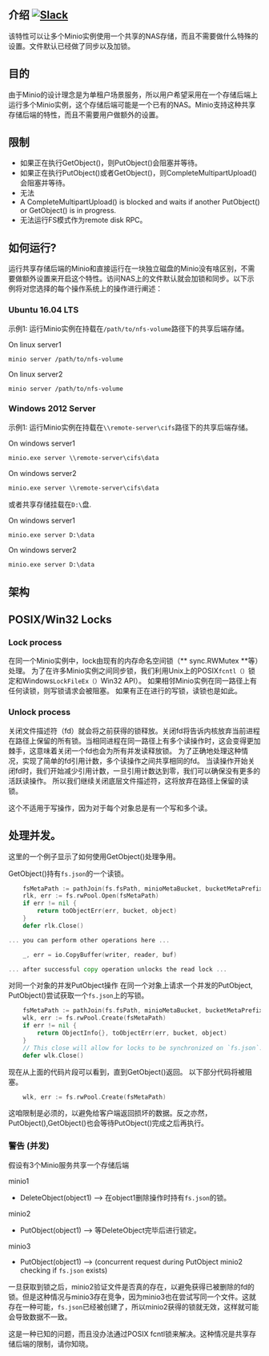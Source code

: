 介绍 [![Slack](https://slack.min.io/slack?type=svg)](https://slack.min.io)
------------

该特性可以让多个Minio实例使用一个共享的NAS存储，而且不需要做什么特殊的设置。文件默认已经做了同步以及加锁。

目的
----------

由于Minio的设计理念是为单租户场景服务，所以用户希望采用在一个存储后端上运行多个Minio实例，这个存储后端可能是一个已有的NAS。Minio支持这种共享存储后端的特性，而且不需要用户做额外的设置。


限制
------------

* 如果正在执行GetObject()，则PutObject()会阻塞并等待。
* 如果正在执行PutObject()或者GetObject()，则CompleteMultipartUpload()会阻塞并等待。
* 无法
* A CompleteMultipartUpload() is blocked and waits if another PutObject() or GetObject() is in progress.
* 无法运行FS模式作为remote disk RPC。

## 如何运行?

运行共享存储后端的Minio和直接运行在一块独立磁盘的Minio没有啥区别，不需要做额外设置来开启这个特性。访问NAS上的文件默认就会加锁和同步。以下示例将对您选择的每个操作系统上的操作进行阐述：

### Ubuntu 16.04 LTS

示例1: 运行Minio实例在持载在`/path/to/nfs-volume`路径下的共享后端存储。

On linux server1
```shell
minio server /path/to/nfs-volume
```

On linux server2
```shell
minio server /path/to/nfs-volume
```

### Windows 2012 Server

示例1: 运行Minio实例在持载在`\\remote-server\cifs`路径下的共享后端存储。 

On windows server1
```cmd
minio.exe server \\remote-server\cifs\data
```

On windows server2
```cmd
minio.exe server \\remote-server\cifs\data
```

或者共享存储挂载在`D:\`盘.

On windows server1
```cmd
minio.exe server D:\data
```

On windows server2
```cmd
minio.exe server D:\data
```

架构
------------------

## POSIX/Win32 Locks

### Lock process

在同一个Minio实例中，lock由现有的内存命名空间锁（** sync.RWMutex **等）处理。 为了在许多Minio实例之间同步锁，我们利用Unix上的POSIX`fcntl（）`锁定和Windows`LockFileEx（）`Win32 API）。 如果相邻Minio实例在同一路径上有任何读锁，则写锁请求会被阻塞。 如果有正在进行的写锁，读锁也是如此。

### Unlock process


关闭文件描述符（fd）就会将之前获得的锁释放。关闭fd将告诉内核放弃当前进程在路径上保留的所有锁。当相同进程在同一路径上有多个读操作时，这会变得更加棘手，这意味着关闭一个fd也会为所有并发读释放锁。 为了正确地处理这种情况，实现了简单的fd引用计数，多个读操作之间共享相同的fd。 当读操作开始关闭fd时，我们开始减少引用计数，一旦引用计数达到零，我们可以确保没有更多的活跃读操作。 所以我们继续关闭底层文件描述符，这将放弃在路径上保留的读锁。

这个不适用于写操作，因为对于每个对象总是有一个写和多个读。

## 处理并发。

这里的一个例子显示了如何使用GetObject()处理争用。

GetObject()持有`fs.json`的一个读锁。

```go
	fsMetaPath := pathJoin(fs.fsPath, minioMetaBucket, bucketMetaPrefix, bucket, object, fsMetaJSONFile)
	rlk, err := fs.rwPool.Open(fsMetaPath)
	if err != nil {
		return toObjectErr(err, bucket, object)
	}
	defer rlk.Close()

... you can perform other operations here ...

	_, err = io.CopyBuffer(writer, reader, buf)

... after successful copy operation unlocks the read lock ...
```

对同一个对象的并发PutObject操作
在同一个对象上请求一个并发的PutObject, PutObject()尝试获取一个`fs.json`上的写锁。

```go
	fsMetaPath := pathJoin(fs.fsPath, minioMetaBucket, bucketMetaPrefix, bucket, object, fsMetaJSONFile)
	wlk, err := fs.rwPool.Create(fsMetaPath)
	if err != nil {
		return ObjectInfo{}, toObjectErr(err, bucket, object)
	}
	// This close will allow for locks to be synchronized on `fs.json`.
	defer wlk.Close()
```

现在从上面的代码片段可以看到，直到GetObject()返回。 以下部分代码将被阻塞。

```go
	wlk, err := fs.rwPool.Create(fsMetaPath)
```

这咱限制是必须的，以避免给客户端返回损坏的数据。反之亦然，PutObject(),GetObject()也会等待PutObject()完成之后再执行。

### 警告 (并发)

假设有3个Minio服务共享一个存储后端

minio1

- DeleteObject(object1) --> 在object1删除操作时持有`fs.json`的锁。

minio2

- PutObject(object1) --> 等DeleteObject完毕后进行锁定。

minio3

- PutObject(object1) --> (concurrent request during PutObject minio2 checking if `fs.json` exists)

一旦获取到锁之后，minio2验证文件是否真的存在，以避免获得已被删除的fd的锁。但是这种情况与minio3存在竞争，因为minio3也在尝试写同一个文件。这就存在一种可能，`fs.json`已经被创建了，所以minio2获得的锁就无效，这样就可能会导致数据不一致。

这是一种已知的问题，而且没办法通过POSIX fcntl锁来解决。这种情况是共享存储后端的限制，请你知晓。
